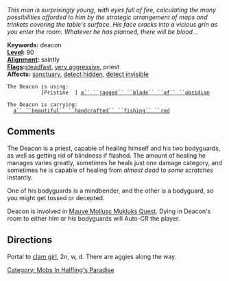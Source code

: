*This man is surprisingly young, with eyes full of fire, calculating the
many possibilities afforded to him by the strategic arrangement of maps
and trinkets covering the table's surface. His face cracks into a
vicious grin as you enter the room. Whatever he has planned, there will
be blood...*

**Keywords:** deacon  
**[Level](Level "wikilink"):** 90  
**[Alignment](Alignment "wikilink"):** saintly  
**[Flags](:Category:_Mob_Types "wikilink"):**[steadfast](Sentinel_Mobs "wikilink"),
[very aggressive](Aggressive_Mobs "wikilink"), priest  
**Affects:** [sanctuary](Sanctuary "wikilink"), [detect
hidden](Detect_Hidden "wikilink"), [detect
invisible](Detect_Invis "wikilink")

`The Deacon is using:`  
<wielded>`           [Pristine  ] `[`a`` ``jagged`` ``blade`` ``of`` ``obsidian`](Jagged_Blade_Of_Obsidian "wikilink")  
  
`The Deacon is carrying:`  
`  `[`a`` ``beautiful`` ``handcrafted`` ``fishing`` ``rod`](Beautiful_Handcrafted_Fishing_Rod "wikilink")

## Comments

The Deacon is a priest, capable of healing himself and his two
bodyguards, as well as getting rid of blindness if flashed. The amount
of healing he manages varies greatly, sometimes he heals just one damage
category, and sometimes he is capable of healing from *almost dead* to
*some scratches* instantly.

One of his bodyguards is a mindbender, and the other is a bodyguard, so
you might get tossed or decepted.

Deacon is involved in [Mauve Mollusc Mukluks
Quest](Mauve_Mollusc_Mukluks_Quest "wikilink"). Dying in Deacon's room
to either him or his bodyguards will Auto-CR the player.

## Directions

Portal to [clam girl](Clam-Digger "wikilink"), 2n, w, d. There are
aggies along the way.

[Category: Mobs In Halfling's
Paradise](Category:_Mobs_In_Halfling's_Paradise "wikilink")
